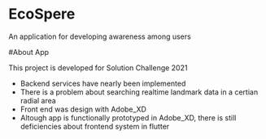# EcoSpere

An application for developing awareness among users 

#About App

This project is developed for Solution Challenge 2021


- Backend services have nearly been implemented
- There is a problem about searching realtime landmark data in a certian radial area
- Front end was design with Adobe_XD
- Altough app is functionally prototyped in Adobe_XD, there is still deficiencies about frontend system in flutter

